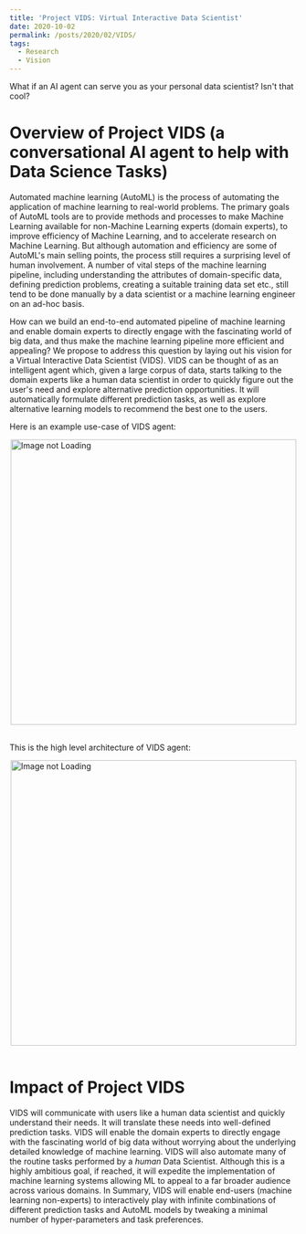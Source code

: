 ```yaml
---
title: 'Project VIDS: Virtual Interactive Data Scientist'
date: 2020-10-02
permalink: /posts/2020/02/VIDS/
tags:
  - Research
  - Vision
---
```


What if an AI agent can serve you as your personal data scientist? Isn't that cool? 


Overview of Project VIDS (a conversational AI agent to help with Data Science Tasks)
======
Automated machine learning (AutoML) is the process of automating the application of machine learning to real-world problems. The primary goals of AutoML tools are to provide methods and processes to make Machine Learning available for non-Machine Learning experts (domain experts), to improve efficiency of Machine Learning, and to accelerate research on Machine Learning. But although automation and efficiency are some of AutoML's main selling points, the process still requires a surprising level of human involvement. A number of vital steps of the machine learning pipeline, including understanding the attributes of domain-specific data, defining prediction problems, creating a suitable training data set etc., still tend to be done manually by a data scientist or a machine learning engineer on an ad-hoc basis. 


How can we build an end-to-end automated pipeline of machine learning and enable domain experts to directly engage with the fascinating world of big data, and thus make the machine learning pipeline more efficient and appealing? We propose to address this question by laying out his vision for a Virtual Interactive Data Scientist (VIDS). VIDS can be thought of as an intelligent agent which, given a large corpus of data, starts talking to the domain experts like a human data scientist in order to quickly figure out the user's need and explore alternative prediction opportunities. It will automatically formulate different prediction tasks, as well as explore alternative learning models to recommend the best one to the users.

Here is an example use-case of VIDS agent:

<div style='display: flex; justify-content: center;'><img src='https://karmake2.github.io/images/VIDS.png' alt='Image not Loading' style='height:500px;' align='middle'></div><br>


This is the high level architecture of VIDS agent:
<div style='display: flex; justify-content: center;'><img src='https://karmake2.github.io/images/VIDSCycleVertical.png' alt='Image not Loading' style='height:500px;' align='middle'></div><br>



Impact of Project VIDS 
======
VIDS will communicate with users like a human data scientist and quickly understand their needs. It will translate these needs into well-defined prediction tasks. VIDS will enable the domain experts to directly engage with the fascinating world of big data without worrying about the underlying detailed knowledge of machine learning. VIDS will also automate many of the routine tasks performed by a *human* Data Scientist. Although this is a highly ambitious goal, if reached, it will expedite the implementation of machine learning systems allowing ML to appeal to a far broader audience across various domains. In Summary, VIDS will enable end-users (machine learning non-experts) to interactively play with infinite combinations of different prediction tasks and AutoML models by tweaking a minimal number of hyper-parameters and task preferences.



